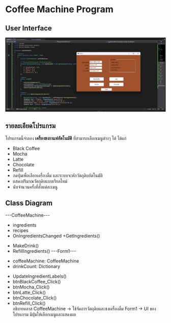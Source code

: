 # Coffee Machine Program 

## User Interface  
![UI Screenshot](Ui.png)

##  รายละเอียดโปรแกรม  
โปรแกรมนี้จำลอง **เครื่องชงกาแฟอัตโนมัติ** ที่สามารถเลือกเมนูต่างๆ ได้ ได้แก่  
- Black Coffee  
- Mocha 
- Latte
- Chocolate
- Refill
- กดปุ่มเพื่อเลือกเครื่องดื่ม และระบบจะหักวัตถุดิบอัตโนมัติ  
- แสดงปริมาณวัตถุดิบแบบเรียลไทม์  
- นับจำนวนครั้งที่สั่งแต่ละเมนู  

 ## Class Diagram
 ---CoffeeMachine---
 - ingredients   
 - recipes       
 - OnIngredientsChanged
 +GetIngredients()  
 + MakeDrink()       
 + RefillIngredients()
  ---Form1---
- coffeeMachine: CoffeeMachine 
- drinkCount: Dictionary
+ UpdateIngredientLabels()  
+ btnBlackCoffee_Click()    
+ btnMocha_Click()          
+ btnLatte_Click()          
+ btnChocolate_Click()      
+ btnRefill_Click()    
อธิบายคลาส
CoffeeMachine → ใช้จัดการวัตถุดิบและชงเครื่องดื่ม
Form1 → UI ของโปรแกรม มีปุ่มให้เลือกเมนูและแสดงผล
